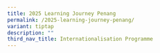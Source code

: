 ```yaml
---
title: 2025 Learning Journey Penang
permalink: /2025-learning-journey-penang/
variant: tiptap
description: ""
third_nav_title: Internationalisation Programme
---
```

